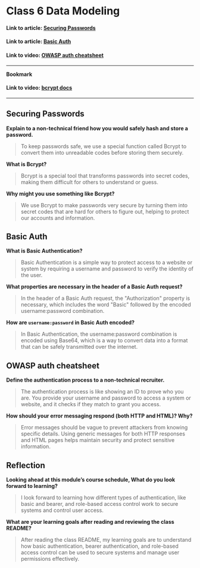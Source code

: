 # Class 6 Data Modeling

#### Link to article: [Securing Passwords](https://thehackernews.com/2014/04/securing-passwords-with-bcrypt-hashing.html)

#### Link to article: [Basic Auth](https://en.wikipedia.org/wiki/Basic_access_authentication)

#### Link to video: [OWASP auth cheatsheet](https://cheatsheetseries.owasp.org/cheatsheets/Authentication_Cheat_Sheet.html)

***

**Bookmark**

#### Link to video: [bcrypt docs](https://www.npmjs.com/package/bcrypt)

***

## Securing Passwords

**Explain to a non-technical friend how you would safely hash and store a password.**
> To keep passwords safe, we use a special function called Bcrypt to convert them into unreadable codes before storing them securely.

**What is Bcrypt?**
> Bcrypt is a special tool that transforms passwords into secret codes, making them difficult for others to understand or guess.

**Why might you use something like Bcrypt?**
> We use Bcrypt to make passwords very secure by turning them into secret codes that are hard for others to figure out, helping to protect our accounts and information.

## Basic Auth

**What is Basic Authentication?**
> Basic Authentication is a simple way to protect access to a website or system by requiring a username and password to verify the identity of the user.

**What properties are necessary in the header of a Basic Auth request?**
> In the header of a Basic Auth request, the "Authorization" property is necessary, which includes the word "Basic" followed by the encoded username:password combination.

**How are `username:password` in Basic Auth encoded?**
> In Basic Authentication, the username:password combination is encoded using Base64, which is a way to convert data into a format that can be safely transmitted over the internet.

## OWASP auth cheatsheet

**Define the authentication process to a non-technical recruiter.**
> The authentication process is like showing an ID to prove who you are. You provide your username and password to access a system or website, and it checks if they match to grant you access.

**How should your error messaging respond (both HTTP and HTML)? Why?**
> Error messages should be vague to prevent attackers from knowing specific details. Using generic messages for both HTTP responses and HTML pages helps maintain security and protect sensitive information.

## Reflection

**Looking ahead at this module’s course schedule, What do you look forward to learning?**
> I look forward to learning how different types of authentication, like basic and bearer, and role-based access control work to secure systems and control user access.

**What are your learning goals after reading and reviewing the class README?**
> After reading the class README, my learning goals are to understand how basic authentication, bearer authentication, and role-based access control can be used to secure systems and manage user permissions effectively.
